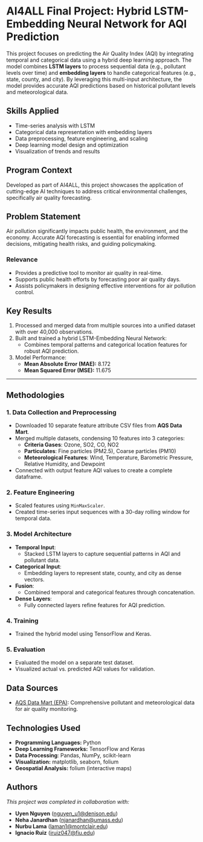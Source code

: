# AI4ALL Final Project: Hybrid LSTM-Embedding Neural Network for AQI Prediction

This project focuses on predicting the Air Quality Index (AQI) by integrating temporal and categorical data using a hybrid deep learning approach. The model combines **LSTM layers** to process sequential data (e.g., pollutant levels over time) and **embedding layers** to handle categorical features (e.g., state, county, and city). By leveraging this multi-input architecture, the model provides accurate AQI predictions based on historical pollutant levels and meteorological data.

## Skills Applied

- Time-series analysis with LSTM
- Categorical data representation with embedding layers
- Data preprocessing, feature engineering, and scaling
- Deep learning model design and optimization
- Visualization of trends and results

## Program Context

Developed as part of AI4ALL, this project showcases the application of cutting-edge AI techniques to address critical environmental challenges, specifically air quality forecasting.

## Problem Statement

Air pollution significantly impacts public health, the environment, and the economy. Accurate AQI forecasting is essential for enabling informed decisions, mitigating health risks, and guiding policymaking.

### Relevance

- Provides a predictive tool to monitor air quality in real-time.
- Supports public health efforts by forecasting poor air quality days.
- Assists policymakers in designing effective interventions for air pollution control.

## Key Results

1. Processed and merged data from multiple sources into a unified dataset with over 40,000 observations.
2. Built and trained a hybrid LSTM-Embedding Neural Network:
   - Combines temporal patterns and categorical location features for robust AQI prediction.
3. Model Performance:
   - **Mean Absolute Error (MAE):** 8.172
   - **Mean Squared Error (MSE):** 11.675

---

## Methodologies

### 1. Data Collection and Preprocessing

- Downloaded 10 separate feature attribute CSV files from **AQS Data Mart**.
- Merged multiple datasets, condensing 10 features into 3 categories:
  - **Criteria Gases**: Ozone, SO2, CO, NO2
  - **Particulates**: Fine particles (PM2.5), Coarse particles (PM10)
  - **Meteorological Features**: Wind, Temperature, Barometric Pressure, Relative Humidity, and Dewpoint
- Connected with output feature AQI values to create a complete dataframe.

### 2. Feature Engineering

- Scaled features using `MinMaxScaler`.
- Created time-series input sequences with a 30-day rolling window for temporal data.

### 3. Model Architecture

- **Temporal Input**:
  - Stacked LSTM layers to capture sequential patterns in AQI and pollutant data.
- **Categorical Input**:
  - Embedding layers to represent state, county, and city as dense vectors.
- **Fusion**:
  - Combined temporal and categorical features through concatenation.
- **Dense Layers**:
  - Fully connected layers refine features for AQI prediction.

### 4. Training

- Trained the hybrid model using TensorFlow and Keras.

### 5. Evaluation

- Evaluated the model on a separate test dataset.
- Visualized actual vs. predicted AQI values for validation.

## Data Sources

- [AQS Data Mart (EPA)](http://aqs.epa.gov/aqsweb/airdata/download_files.html#AQI): Comprehensive pollutant and meteorological data for air quality monitoring.

## Technologies Used

- **Programming Languages:** Python
- **Deep Learning Frameworks:** TensorFlow and Keras
- **Data Processing**: Pandas, NumPy, scikit-learn
- **Visualization:** matplotlib, seaborn, folium
- **Geospatial Analysis:** folium (interactive maps)

## Authors

*This project was completed in collaboration with:*
- **Uyen Nguyen** ([nguyen_u1@denison.edu](mailto:nguyen_u1@denison.edu))
- **Neha Janardhan** ([njanardhan@umass.edu](mailto:njanardhan@umass.edu))
- **Nurbu Lama** ([laman1@montclair.edu](mailto::laman1@montclair.edu))
- **Ignacio Ruiz** ([iruiz047@fiu.edu](mailto::iruiz047@fiu.edu))

